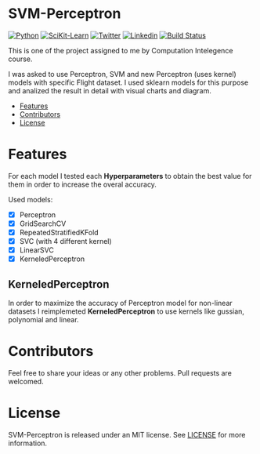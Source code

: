 # SVM-Perceptron

[![Python](https://img.shields.io/badge/Python-3.10_or_Higher-yellow?style=flat-square)](https://img.shields.io/badge/Swift-5.1_5.2_5.3_5.4-Orange?style=flat-square)
[![SciKit-Learn](https://img.shields.io/badge/SciKit_Learn-1.1.1_or_Higher-orange?style=flat-square)](https://img.shields.io/badge/Swift-5.1_5.2_5.3_5.4-Orange?style=flat-square)
[![Twitter](https://img.shields.io/badge/twitter-@Vosough_k-magenta.svg?style=flat-square)](https://twitter.com/AlamofireSF)
[![Linkedin](https://img.shields.io/badge/linkedin-@KiarashVosough-blue.svg?style=flat-square)](https://www.linkedin.com/in/kiarashvosough/)
[![Build Status](https://travis-ci.org/joemccann/dillinger.svg?branch=master)](https://travis-ci.org/joemccann/dillinger)

This is one of the project assigned to me by Computation Intelegence course.

I was asked to use Perceptron, SVM and new Perceptron (uses kernel) models with specific Flight dataset.
I used sklearn models for this purpose and analized the result in detail with visual charts and diagram.

- [Features](#features)
- [Contributors](#Contributors)
- [License](#license)


# Features

For each model I tested each **Hyperparameters** to obtain the best value for them in order to increase the overal accuracy.

Used models:

- [x] Perceptron
- [x] GridSearchCV
- [x] RepeatedStratifiedKFold
- [x] SVC (with 4 different kernel)
- [x] LinearSVC
- [x] KerneledPerceptron

## KerneledPerceptron

In order to maximize the accuracy of Perceptron model for non-linear datasets I reimplemeted **KerneledPerceptron** to use kernels like gussian, polynomial and linear.

# Contributors

Feel free to share your ideas or any other problems. Pull requests are welcomed.

# License

SVM-Perceptron is released under an MIT license. See [LICENSE](https://github.com/kiarashvosough1999/SVM-Perceptron/blob/master/LICENSE) for more information.

